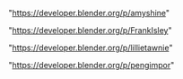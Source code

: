 "https://developer.blender.org/p/amyshine"

"https://developer.blender.org/p/FrankIsley"

"https://developer.blender.org/p/lillietawnie"

"https://developer.blender.org/p/pengimpor"

 
